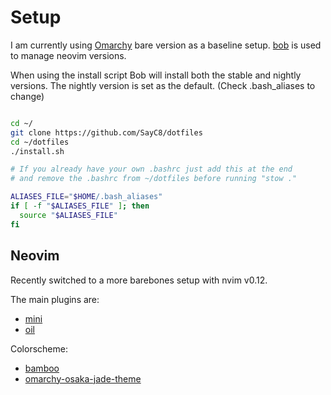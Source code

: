 # Setup

I am currently using [Omarchy](https://omarchy.org/) bare version as a baseline setup.
[bob](https://github.com/MordechaiHadad/bob) is used to manage neovim versions.

When using the install script Bob will install both the stable and nightly versions.
The nightly version is set as the default. (Check .bash_aliases to change)

```bash

cd ~/
git clone https://github.com/SayC8/dotfiles
cd ~/dotfiles
./install.sh

# If you already have your own .bashrc just add this at the end
# and remove the .bashrc from ~/dotfiles before running "stow ."

ALIASES_FILE="$HOME/.bash_aliases"
if [ -f "$ALIASES_FILE" ]; then
  source "$ALIASES_FILE"
fi

```

## Neovim

Recently switched to a more barebones setup with nvim v0.12.

The main plugins are:
- [mini](https://github.com/echasnovski/mini.nvim)
- [oil](https://github.com/stevearc/oil.nvim)

Colorscheme:
- [bamboo](https://github.com/ribru17/bamboo.nvim)
- [omarchy-osaka-jade-theme](https://github.com/Justikun/omarchy-osaka-jade-theme)
